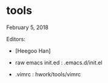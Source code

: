 # <a name="main"></a>tools

February 5, 2018

Editors:

* [Heegoo Han] 

* raw emacs init.ed : .emacs.d/init.el

* .vimrc : hwork/tools/vimrc

